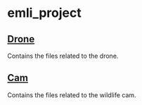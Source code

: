 # emli_project

## [Drone](./drone/README.md)
Contains the files related to the drone.

## [Cam](./cam/README.md)
Contains the files related to the wildlife cam.

